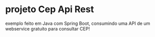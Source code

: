 # projeto Cep Api Rest 

 exemplo feito em Java com Spring Boot, consumindo uma API de um webservice gratuito para consultar CEP!
 

